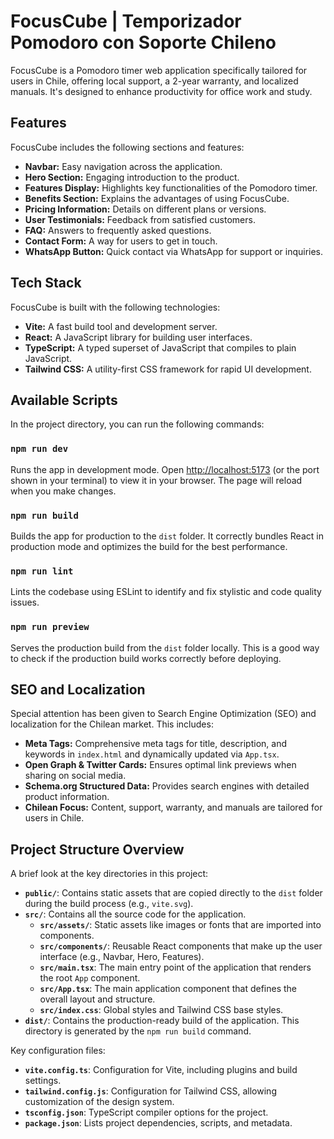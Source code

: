 # FocusCube | Temporizador Pomodoro con Soporte Chileno

FocusCube is a Pomodoro timer web application specifically tailored for users in Chile, offering local support, a 2-year warranty, and localized manuals. It's designed to enhance productivity for office work and study.

## Features

FocusCube includes the following sections and features:

*   **Navbar:** Easy navigation across the application.
*   **Hero Section:** Engaging introduction to the product.
*   **Features Display:** Highlights key functionalities of the Pomodoro timer.
*   **Benefits Section:** Explains the advantages of using FocusCube.
*   **Pricing Information:** Details on different plans or versions.
*   **User Testimonials:** Feedback from satisfied customers.
*   **FAQ:** Answers to frequently asked questions.
*   **Contact Form:** A way for users to get in touch.
*   **WhatsApp Button:** Quick contact via WhatsApp for support or inquiries.

## Tech Stack

FocusCube is built with the following technologies:

*   **Vite:** A fast build tool and development server.
*   **React:** A JavaScript library for building user interfaces.
*   **TypeScript:** A typed superset of JavaScript that compiles to plain JavaScript.
*   **Tailwind CSS:** A utility-first CSS framework for rapid UI development.

## Available Scripts

In the project directory, you can run the following commands:

### `npm run dev`

Runs the app in development mode.
Open [http://localhost:5173](http://localhost:5173) (or the port shown in your terminal) to view it in your browser. The page will reload when you make changes.

### `npm run build`

Builds the app for production to the `dist` folder.
It correctly bundles React in production mode and optimizes the build for the best performance.

### `npm run lint`

Lints the codebase using ESLint to identify and fix stylistic and code quality issues.

### `npm run preview`

Serves the production build from the `dist` folder locally. This is a good way to check if the production build works correctly before deploying.

## SEO and Localization

Special attention has been given to Search Engine Optimization (SEO) and localization for the Chilean market. This includes:

*   **Meta Tags:** Comprehensive meta tags for title, description, and keywords in `index.html` and dynamically updated via `App.tsx`.
*   **Open Graph & Twitter Cards:** Ensures optimal link previews when sharing on social media.
*   **Schema.org Structured Data:** Provides search engines with detailed product information.
*   **Chilean Focus:** Content, support, warranty, and manuals are tailored for users in Chile.

## Project Structure Overview

A brief look at the key directories in this project:

*   **`public/`**: Contains static assets that are copied directly to the `dist` folder during the build process (e.g., `vite.svg`).
*   **`src/`**: Contains all the source code for the application.
    *   **`src/assets/`**: Static assets like images or fonts that are imported into components.
    *   **`src/components/`**: Reusable React components that make up the user interface (e.g., Navbar, Hero, Features).
    *   **`src/main.tsx`**: The main entry point of the application that renders the root `App` component.
    *   **`src/App.tsx`**: The main application component that defines the overall layout and structure.
    *   **`src/index.css`**: Global styles and Tailwind CSS base styles.
*   **`dist/`**: Contains the production-ready build of the application. This directory is generated by the `npm run build` command.

Key configuration files:

*   **`vite.config.ts`**: Configuration for Vite, including plugins and build settings.
*   **`tailwind.config.js`**: Configuration for Tailwind CSS, allowing customization of the design system.
*   **`tsconfig.json`**: TypeScript compiler options for the project.
*   **`package.json`**: Lists project dependencies, scripts, and metadata.
